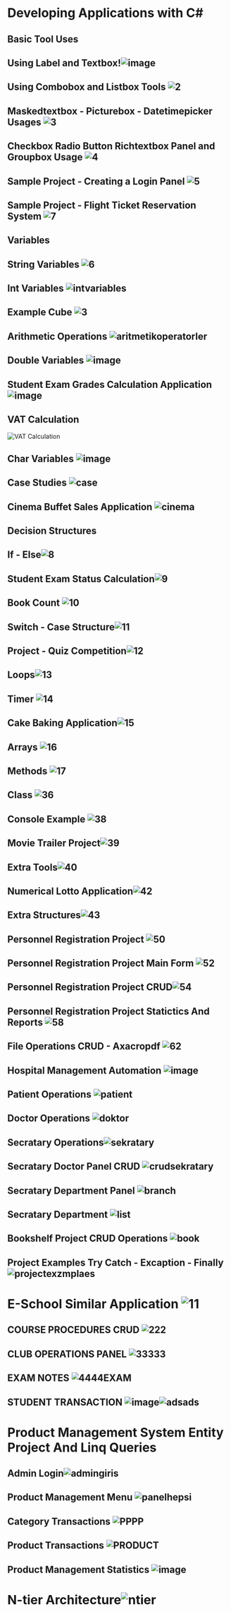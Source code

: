 # Developing Applications with C#                                     
## Basic Tool Uses                
## Using Label and Textbox!![image](https://github.com/omerfarukkpala/Developing-Applications-with-C-/assets/101570820/e77965e9-c3d6-4ac1-84e2-619ead367432)
## Using Combobox and Listbox Tools ![2](https://github.com/omerfarukkpala/Developing-Applications-with-C-/assets/101570820/f9756931-5c73-45ed-9fdb-c5613bf3004b)
## Maskedtextbox - Picturebox - Datetimepicker Usages ![3](https://github.com/omerfarukkpala/Developing-Applications-with-C-/assets/101570820/9063cde1-a39e-41c1-a66f-65a996f42b5d)
## Checkbox Radio Button Richtextbox Panel and Groupbox Usage ![4](https://github.com/omerfarukkpala/Developing-Applications-with-C-/assets/101570820/0c915562-1df0-4712-8ebd-7c8659ca9b68)
## Sample Project - Creating a Login Panel ![5](https://github.com/omerfarukkpala/Developing-Applications-with-C-/assets/101570820/826bee14-18eb-4301-9845-6378dcd77c55)
## Sample Project - Flight Ticket Reservation System ![7](https://github.com/omerfarukkpala/Developing-Applications-with-C-/assets/101570820/f967e556-b6a7-436b-b320-b9366cb819fd)
## Variables
## String Variables ![6](https://github.com/omerfarukkpala/Developing-Applications-with-C-/assets/101570820/e348710c-3cdd-48ce-b955-fbc8d05de2a0)
## Int Variables ![intvariables](https://github.com/omerfarukkpala/Developing-Applications-with-C-/assets/101570820/775c3838-2c6e-4ad2-8167-c59348486a5d)
## Example Cube ![3](https://github.com/omerfarukkpala/Developing-Applications-with-C-/assets/101570820/5ea24c5d-782a-485e-bc9d-b44125e9409e)
## Arithmetic Operations ![aritmetikoperatorler](https://github.com/omerfarukkpala/Developing-Applications-with-C-/assets/101570820/b50e9b07-5bad-4109-af8f-43f4fb701554)
## Double Variables ![image](https://github.com/omerfarukkpala/Developing-Applications-with-C-/assets/101570820/47fe3b7b-5ef2-47e7-b9c8-7ef87caeb345) 
## Student Exam Grades Calculation Application ![image](https://github.com/omerfarukkpala/Developing-Applications-with-C-/assets/101570820/895ec804-5e52-4fb9-9ce0-c5024d83971c)
## VAT Calculation
![VAT Calculation](https://github.com/omerfarukkpala/Developing-Applications-with-C-/assets/101570820/67f2c704-6039-4800-bcbb-3ef660856ebc)
## Char Variables ![image](https://github.com/omerfarukkpala/Developing-Applications-with-C-/assets/101570820/4f4be6d2-b80d-4ca0-93f6-703cd07aa29d)
## Case Studies ![case](https://github.com/omerfarukkpala/Developing-Applications-with-C-/assets/101570820/e1bd3a62-238c-4b8d-9237-9d5140d9c09b)
## Cinema Buffet Sales Application ![cinema](https://github.com/omerfarukkpala/Developing-Applications-with-C-/assets/101570820/e2574075-06c0-4b60-81b7-f02f562b3497)
## Decision Structures
## If - Else![8](https://github.com/omerfarukkpala/Developing-Applications-with-C-/assets/101570820/02858eae-350c-4a17-be17-13c2e54227c3)
## Student Exam Status Calculation![9](https://github.com/omerfarukkpala/Developing-Applications-with-C-/assets/101570820/e38a2a28-db03-48e6-8049-f5050034494b)
## Book Count ![10](https://github.com/omerfarukkpala/Developing-Applications-with-C-/assets/101570820/15a7decc-08a2-489a-b8de-6710f25f9f0f)
## Switch - Case Structure![11](https://github.com/omerfarukkpala/Developing-Applications-with-C-/assets/101570820/07bf25ce-4287-45ce-9e9a-95628afee480)
## Project - Quiz Competition![12](https://github.com/omerfarukkpala/Developing-Applications-with-C-/assets/101570820/97ae1a79-3b4e-4769-a0e5-9c529f884104)
## Loops![13](https://github.com/omerfarukkpala/Developing-Applications-with-C-/assets/101570820/42647af8-4278-45e5-a240-edbf7ade9143)
## Timer ![14](https://github.com/omerfarukkpala/Developing-Applications-with-C-/assets/101570820/55fd02cb-4462-443a-a474-bdd5fd23473d)
## Cake Baking Application![15](https://github.com/omerfarukkpala/Developing-Applications-with-C-/assets/101570820/92d3b9bc-428f-44d6-92f6-f4a6f7385686)
## Arrays ![16](https://github.com/omerfarukkpala/Developing-Applications-with-C-/assets/101570820/b88a10cf-3028-4852-b906-3482fa932702)
## Methods ![17](https://github.com/omerfarukkpala/Developing-Applications-with-C-/assets/101570820/720bcd49-626f-44b6-b1a4-41dcbbd65dfb)
## Class ![36](https://github.com/omerfarukkpala/Developing-Applications-with-C-/assets/101570820/aa4f550d-7e16-455e-8287-66d2548da2b1)
## Console Example  ![38](https://github.com/omerfarukkpala/Developing-Applications-with-C-/assets/101570820/63172d7f-e43b-449a-9cf0-45cd985915ec)
## Movie Trailer Project![39](https://github.com/omerfarukkpala/Developing-Applications-with-C-/assets/101570820/91a454e4-2d0d-48cd-9bb7-9e281dc6bd2f)
## Extra Tools![40](https://github.com/omerfarukkpala/Developing-Applications-with-C-/assets/101570820/961a0bee-f1af-45f9-b752-3700a86eaf30)
## Numerical Lotto Application![42](https://github.com/omerfarukkpala/Developing-Applications-with-C-/assets/101570820/f43a2f14-5843-4128-bbbf-22cda0cba035)
## Extra Structures![43](https://github.com/omerfarukkpala/Developing-Applications-with-C-/assets/101570820/6f66d26f-39e8-4ea1-b982-0cfdf9451d8a)
## Personnel Registration Project ![50](https://github.com/omerfarukkpala/Developing-Applications-with-C-/assets/101570820/722461a8-f44d-4349-9d78-f29ac012541c)
## Personnel Registration Project Main Form ![52](https://github.com/omerfarukkpala/Developing-Applications-with-C-/assets/101570820/7a3f9640-8d66-4b51-9373-ef8e99130d49)
## Personnel Registration Project CRUD![54](https://github.com/omerfarukkpala/Developing-Applications-with-C-/assets/101570820/714398f2-c007-4cb2-af79-1dc0ea2c702a)
## Personnel Registration Project Statictics And  Reports ![58](https://github.com/omerfarukkpala/Developing-Applications-with-C-/assets/101570820/ca6aa6df-354e-457f-878a-fb3b540cee3f)
## File Operations CRUD - Axacropdf ![62](https://github.com/omerfarukkpala/Developing-Applications-with-C-/assets/101570820/6cc64961-e4b5-471b-85a2-773b33272783)
## Hospital Management Automation ![image](https://github.com/omerfarukkpala/Developing-Applications-with-C-/assets/101570820/4a30317e-8220-426f-992e-c0c4be509b0d)
## Patient Operations ![patient](https://github.com/omerfarukkpala/Developing-Applications-with-C-/assets/101570820/465ded8d-72b6-475a-b8d3-601c034303a0)
## Doctor Operations ![doktor](https://github.com/omerfarukkpala/Developing-Applications-with-C-/assets/101570820/2ed7aaa3-cf8c-47e3-9695-95637acdf93f)
## Secratary Operations![sekratary](https://github.com/omerfarukkpala/Developing-Applications-with-C-/assets/101570820/f9ece8e4-fdfe-4fad-9c0d-ddeb87c0ce4e)
## Secratary Doctor Panel CRUD ![crudsekratary](https://github.com/omerfarukkpala/Developing-Applications-with-C-/assets/101570820/c0bc3efa-8147-4bf3-a520-7e774f26ad91)
## Secratary Department Panel  ![branch](https://github.com/omerfarukkpala/Developing-Applications-with-C-/assets/101570820/aec9039c-b117-4814-b170-fc13d0849b15)
## Secratary Department ![list](https://github.com/omerfarukkpala/Developing-Applications-with-C-/assets/101570820/9b737c18-10d0-4dcb-8eef-2e6fad2383ea)
## Bookshelf Project CRUD Operations ![book](https://github.com/omerfarukkpala/Developing-Applications-with-C-/assets/101570820/fc71a1e6-c569-49b4-954a-50ac79faa83e)
## Project Examples Try Catch - Excaption - Finally ![projectexzmplaes](https://github.com/omerfarukkpala/Developing-Applications-with-C-Sharp/assets/101570820/10ef7209-219e-48ad-8dc7-7ad79dff5884)
# E-School Similar Application ![11](https://github.com/omerfarukkpala/Developing-Applications-with-C-Sharp/assets/101570820/26fbe0a0-9676-4b6b-928f-624c268e482d)
## COURSE PROCEDURES CRUD ![222](https://github.com/omerfarukkpala/Developing-Applications-with-C-Sharp/assets/101570820/b9a31655-2816-4bfd-bad2-62469ead1b0d)
## CLUB OPERATIONS PANEL ![33333](https://github.com/omerfarukkpala/Developing-Applications-with-C-Sharp/assets/101570820/bfab7f5f-13e9-4ecf-97ea-8e9017034576)
## EXAM NOTES ![4444EXAM](https://github.com/omerfarukkpala/Developing-Applications-with-C-Sharp/assets/101570820/bbdaec5d-8ca6-4153-b244-144347a577f0)
## STUDENT TRANSACTION ![image](https://github.com/omerfarukkpala/Developing-Applications-with-C-Sharp/assets/101570820/9584dad5-cb57-4038-9964-578ca66d9781)![adsads](https://github.com/omerfarukkpala/Developing-Applications-with-C-Sharp/assets/101570820/e75c089e-46ca-46f8-97f6-79acaeaca7e5)
# Product Management System Entity Project And  Linq Queries 
## Admin  Login![admingiris](https://github.com/omerfarukkpala/Developing-Applications-with-C-Sharp/assets/101570820/ca50764d-7171-4007-bece-03b72aa70135)
##  Product Management Menu ![panelhepsi](https://github.com/omerfarukkpala/Developing-Applications-with-C-Sharp/assets/101570820/7160e466-4ac2-46fb-8e09-d6449aa549df)
## Category Transactions ![PPPP](https://github.com/omerfarukkpala/Developing-Applications-with-C-Sharp/assets/101570820/d6737b70-5afa-4e93-9d8e-06b14edcb35c)
## Product Transactions ![PRODUCT](https://github.com/omerfarukkpala/Developing-Applications-with-C-Sharp/assets/101570820/546a2f86-3e54-4137-9791-16c12010eab9)
## Product Management Statistics ![image](https://github.com/omerfarukkpala/Developing-Applications-with-C-Sharp/assets/101570820/8c05edc4-ce64-4b43-a57e-bc25456baffc)
# N-tier Architecture![ntier](https://github.com/omerfarukkpala/Developing-Applications-with-C-Sharp/assets/101570820/a1725b3c-0fc4-45e1-b9b8-b27344eaafcc)







